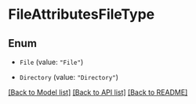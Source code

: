 # FileAttributesFileType

## Enum


* `File` (value: `"File"`)

* `Directory` (value: `"Directory"`)


[[Back to Model list]](../README.md#documentation-for-models) [[Back to API list]](../README.md#documentation-for-api-endpoints) [[Back to README]](../README.md)


